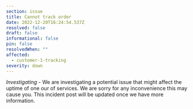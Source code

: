 ```yaml
---
section: issue
title: Cannot track order
date: 2022-12-20T16:24:54.537Z
resolved: false
draft: false
informational: false
pin: false
resolvedWhen: ""
affected:
  - customer-1-tracking
severity: down
---
```

*Investigating* - We are investigating a potential issue that might affect the uptime of one our of services. We are sorry for any inconvenience this may cause you. This incident post will be updated once we have more information.